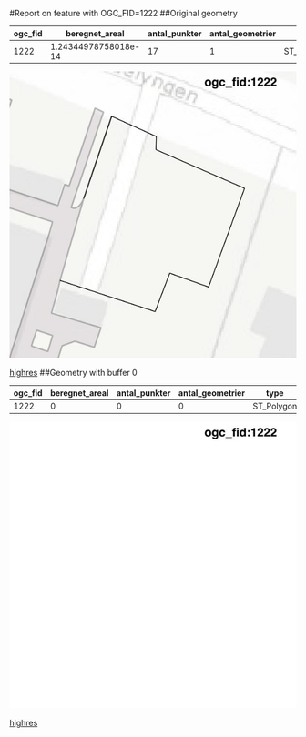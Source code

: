 #Report on feature with OGC_FID=1222
##Original geometry



| ogc_fid |    beregnet_areal    | antal_punkter | antal_geometrier |    type    |
|---------|----------------------|---------------|------------------|------------|
|    1222 | 1.24344978758018e-14 |            17 |                1 | ST_Polygon|
![geom](../images/1222_invalid.jpg)


[highres](https://raw.githubusercontent.com/Septima/herlev/master/images/1222_invalid_highres.jpg)
##Geometry with buffer 0



| ogc_fid | beregnet_areal | antal_punkter | antal_geometrier |    type    |
|---------|----------------|---------------|------------------|------------|
|    1222 |              0 |             0 |                0 | ST_Polygon|
![geom](../images/1222_buffer0.jpg)


[highres](https://raw.githubusercontent.com/Septima/herlev/master/images/1222_buffer0_highres.jpg)

